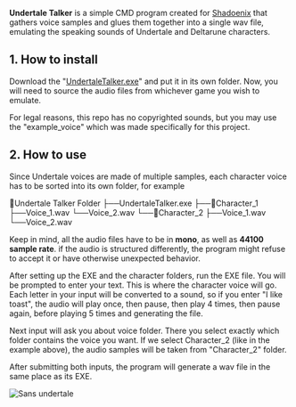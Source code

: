 **Undertale Talker** is a simple CMD program created for [Shadoenix](https://www.youtube.com/@Shadoenix) that gathers voice samples and glues them together into a single wav file, emulating the speaking sounds of Undertale and Deltarune characters.

## 1. How to install
Download the "[UndertaleTalker.exe](https://github.com/KoggaJ/UndertaleTalker/blob/main/UndertaleTalker.exe "UndertaleTalker.exe")" and put it in its own folder. Now, you will need to source the audio files from whichever game you wish to emulate.

For legal reasons, this repo has no copyrighted sounds, but you may use the "example_voice" which was made specifically for this project.

## 2. How to use
Since Undertale voices are made of multiple samples, each character voice has to be sorted into its own folder, for example

📁Undertale Talker Folder
	├──UndertaleTalker.exe
	├──📁Character_1
		├──Voice_1.wav
		└──Voice_2.wav
	└──📁Character_2
		├──Voice_1.wav
		└──Voice_2.wav

Keep in mind, all the audio files have to be in **mono**, as well as **44100 sample rate**. if the audio is structured differently, the program might refuse to accept it or have otherwise unexpected behavior.

After setting up the EXE and the character folders, run the EXE file. You will be prompted to enter your text. This is where the character voice will go. Each letter in your input will be converted to a sound, so if you enter "I like toast", the audio will play once, then pause, then play 4 times, then pause again, before playing 5 times and generating the file.

Next input will ask you about voice folder. There you select exactly which folder contains the voice you want. If we select Character_2 (like in the example above), the audio samples will be taken from "Character_2" folder.

After submitting both inputs, the program will generate a wav file in the same place as its EXE.

![Sans undertale](https://static.wikia.nocookie.net/undertale/images/d/d1/Sans_overworld_tricycle.png/revision/latest?cb=20220122222621)
